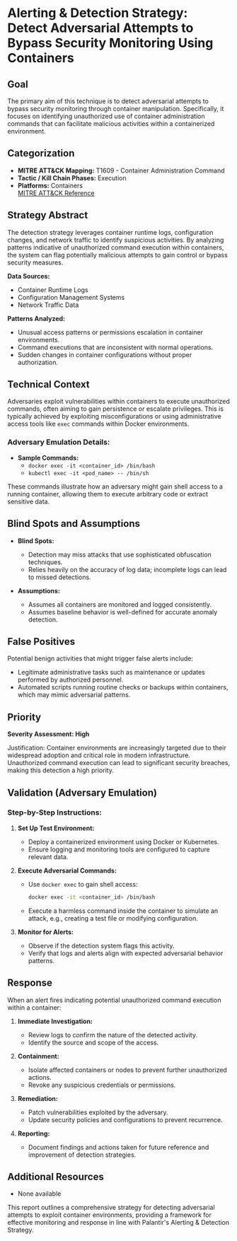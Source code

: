 # Alerting & Detection Strategy: Detect Adversarial Attempts to Bypass Security Monitoring Using Containers

## Goal

The primary aim of this technique is to detect adversarial attempts to bypass security monitoring through container manipulation. Specifically, it focuses on identifying unauthorized use of container administration commands that can facilitate malicious activities within a containerized environment.

## Categorization

- **MITRE ATT&CK Mapping:** T1609 - Container Administration Command
- **Tactic / Kill Chain Phases:** Execution
- **Platforms:** Containers  
  [MITRE ATT&CK Reference](https://attack.mitre.org/techniques/T1609)

## Strategy Abstract

The detection strategy leverages container runtime logs, configuration changes, and network traffic to identify suspicious activities. By analyzing patterns indicative of unauthorized command execution within containers, the system can flag potentially malicious attempts to gain control or bypass security measures.

**Data Sources:**
- Container Runtime Logs
- Configuration Management Systems
- Network Traffic Data

**Patterns Analyzed:**
- Unusual access patterns or permissions escalation in container environments.
- Command executions that are inconsistent with normal operations.
- Sudden changes in container configurations without proper authorization.

## Technical Context

Adversaries exploit vulnerabilities within containers to execute unauthorized commands, often aiming to gain persistence or escalate privileges. This is typically achieved by exploiting misconfigurations or using administrative access tools like `exec` commands within Docker environments.

### Adversary Emulation Details:
- **Sample Commands:**
  - `docker exec -it <container_id> /bin/bash`
  - `kubectl exec -it <pod_name> -- /bin/sh`

These commands illustrate how an adversary might gain shell access to a running container, allowing them to execute arbitrary code or extract sensitive data.

## Blind Spots and Assumptions

- **Blind Spots:**
  - Detection may miss attacks that use sophisticated obfuscation techniques.
  - Relies heavily on the accuracy of log data; incomplete logs can lead to missed detections.

- **Assumptions:**
  - Assumes all containers are monitored and logged consistently.
  - Assumes baseline behavior is well-defined for accurate anomaly detection.

## False Positives

Potential benign activities that might trigger false alerts include:
- Legitimate administrative tasks such as maintenance or updates performed by authorized personnel.
- Automated scripts running routine checks or backups within containers, which may mimic adversarial patterns.

## Priority

**Severity Assessment: High**

Justification: Container environments are increasingly targeted due to their widespread adoption and critical role in modern infrastructure. Unauthorized command execution can lead to significant security breaches, making this detection a high priority.

## Validation (Adversary Emulation)

### Step-by-Step Instructions:

1. **Set Up Test Environment:**
   - Deploy a containerized environment using Docker or Kubernetes.
   - Ensure logging and monitoring tools are configured to capture relevant data.

2. **Execute Adversarial Commands:**
   - Use `docker exec` to gain shell access:
     ```bash
     docker exec -it <container_id> /bin/bash
     ```
   - Execute a harmless command inside the container to simulate an attack, e.g., creating a test file or modifying configuration.

3. **Monitor for Alerts:**
   - Observe if the detection system flags this activity.
   - Verify that logs and alerts align with expected adversarial behavior patterns.

## Response

When an alert fires indicating potential unauthorized command execution within a container:

1. **Immediate Investigation:**
   - Review logs to confirm the nature of the detected activity.
   - Identify the source and scope of the access.

2. **Containment:**
   - Isolate affected containers or nodes to prevent further unauthorized actions.
   - Revoke any suspicious credentials or permissions.

3. **Remediation:**
   - Patch vulnerabilities exploited by the adversary.
   - Update security policies and configurations to prevent recurrence.

4. **Reporting:**
   - Document findings and actions taken for future reference and improvement of detection strategies.

## Additional Resources

- None available

This report outlines a comprehensive strategy for detecting adversarial attempts to exploit container environments, providing a framework for effective monitoring and response in line with Palantir's Alerting & Detection Strategy.